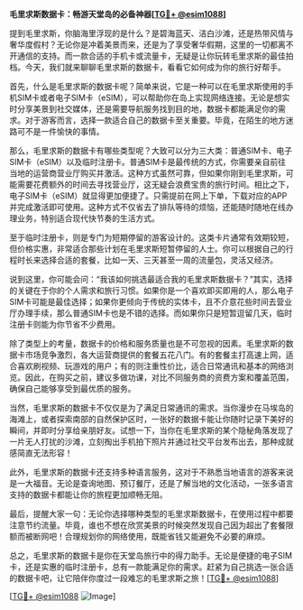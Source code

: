 **毛里求斯数据卡：畅游天堂岛的必备神器[[TG💪+ @esim1088](https://t.me/s/esim1088)]**

提到毛里求斯，你脑海里浮现的是什么？是碧海蓝天、洁白沙滩，还是热带风情与奢华度假村？无论你是冲着美景而来，还是为了享受奢华假期，这里的一切都离不开通信的支持。而一款合适的手机卡或流量卡，无疑是让你玩转毛里求斯的最佳拍档。今天，我们就来聊聊毛里求斯的数据卡，看看它如何成为你的旅行好帮手。

首先，什么是毛里求斯的数据卡呢？简单来说，它是一种可以在毛里求斯使用的手机SIM卡或者电子SIM卡（eSIM），可以帮助你在岛上实现网络连接。无论是想实时分享美景到社交媒体，还是需要导航服务找到目的地，数据卡都能满足你的需求。对于游客而言，选择一款适合自己的数据卡至关重要。毕竟，在陌生的地方迷路可不是一件愉快的事情。

那么，毛里求斯的数据卡有哪些类型呢？大致可以分为三大类：普通SIM卡、电子SIM卡（eSIM）以及临时注册卡。普通SIM卡是最传统的方式，你需要亲自前往当地的运营商营业厅购买并激活。这种方式虽然可靠，但如果你刚到毛里求斯，可能需要花费额外的时间去寻找营业厅，这无疑会浪费宝贵的旅行时间。相比之下，电子SIM卡（eSIM）就显得更加便捷了。只需提前在网上下单，下载对应的APP并完成激活即可使用。这种方式不仅省去了排队等待的烦恼，还能随时随地在线办理业务，特别适合现代快节奏的生活方式。

至于临时注册卡，则是专门为短期停留的游客设计的。这类卡片通常有效期较短，但价格实惠，非常适合那些计划在毛里求斯短暂停留的人士。你可以根据自己的行程时长来选择合适的套餐，比如一天、三天甚至一周的流量包，灵活又经济。

说到这里，你可能会问：“我该如何挑选最适合我的毛里求斯数据卡？”其实，选择的关键在于你的个人需求和旅行习惯。如果你是一个喜欢即买即用的人，那么电子SIM卡可能是最佳选择；如果你更倾向于传统的实体卡，且不介意花些时间去营业厅办理手续，那么普通SIM卡也是不错的选择。而如果你只是短暂逗留几天，临时注册卡则能为你节省不少费用。

除了类型上的考量，数据卡的价格和服务质量也是不可忽视的因素。毛里求斯的数据卡市场竞争激烈，各大运营商提供的套餐五花八门。有的套餐主打高速上网，适合喜欢刷视频、玩游戏的用户；有的则注重性价比，适合日常通讯和基本的网络浏览。因此，在购买之前，建议多做功课，对比不同服务商的资费方案和覆盖范围，确保自己能够享受到最优质的服务。

当然，毛里求斯的数据卡不仅仅是为了满足日常通讯的需求。当你漫步在马埃岛的海滩上，或者探索南部的自然保护区时，一张好的数据卡能让你随时记录下美好的瞬间，并即时分享给亲朋好友。试想一下，当你在毛里求斯的某个隐秘角落发现了一片无人打扰的沙滩，立刻掏出手机拍下照片并通过社交平台发布出去，那种成就感简直无法形容！

此外，毛里求斯的数据卡还支持多种语言服务，这对于不熟悉当地语言的游客来说是一大福音。无论是查询地图、预订餐厅，还是了解当地的文化活动，一张多语言支持的数据卡都能让你的旅程更加顺畅无阻。

最后，提醒大家一句：无论你选择哪种类型的毛里求斯数据卡，在使用过程中都要注意节约流量。毕竟，谁也不想在欣赏美景的时候突然发现自己因为超出了套餐限额而被断网吧！合理规划你的网络使用，既能省钱又能避免不必要的麻烦。

总之，毛里求斯的数据卡是你在天堂岛旅行中的得力助手。无论是便捷的电子SIM卡，还是实惠的临时注册卡，总有一款能满足你的需求。赶紧为自己挑选一张合适的数据卡吧，让它陪伴你度过一段难忘的毛里求斯之旅！[[TG💪+ @esim1088](https://t.me/s/esim1088)]

[[TG💪+ @esim1088](https://t.me/s/esim1088) ![Image](https://i.postimg.cc/4NQfJmqS/Snipaste-2025-05-13-00-14-12.png)]